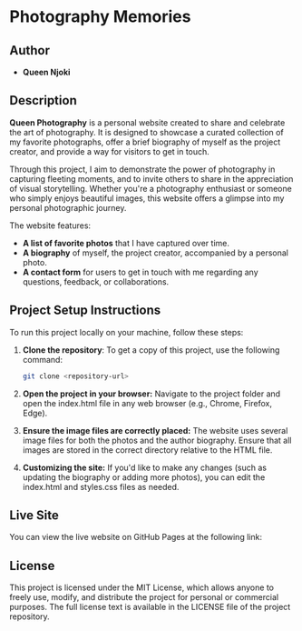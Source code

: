 # Photography Memories

## Author
- **Queen Njoki**

## Description
**Queen Photography** is a personal website created to share and celebrate the art of photography. It is designed to showcase a curated collection of my favorite photographs, offer a brief biography of myself as the project creator, and provide a way for visitors to get in touch.

Through this project, I aim to demonstrate the power of photography in capturing fleeting moments, and to invite others to share in the appreciation of visual storytelling. Whether you're a photography enthusiast or someone who simply enjoys beautiful images, this website offers a glimpse into my personal photographic journey.

The website features:
- **A list of favorite photos** that I have captured over time.
- **A biography** of myself, the project creator, accompanied by a personal photo.
- **A contact form** for users to get in touch with me regarding any questions, feedback, or collaborations.

## Project Setup Instructions
To run this project locally on your machine, follow these steps:

1. **Clone the repository**:
   To get a copy of this project, use the following command:
   ```bash
   git clone <repository-url>

2. **Open the project in your browser:** Navigate to the project folder and open the index.html file in any web browser (e.g., Chrome, Firefox, Edge).
   

3. **Ensure the image files are correctly placed:** The website uses several image files for both the photos and the author biography. Ensure that all images are stored in the correct directory relative to the HTML file.
   
4. **Customizing the site:** If you'd like to make any changes (such as updating the biography or adding more photos), you can edit the index.html and styles.css files as needed.
 

## Live Site
You can view the live website on GitHub Pages at the following link:

## License
This project is licensed under the MIT License, which allows anyone to freely use, modify, and distribute the project for personal or commercial purposes. The full license text is available in the LICENSE file of the project repository.

     
